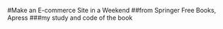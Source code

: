 #Make an E-commerce Site in a Weekend
##from Springer Free Books, Apress
###my study and code of the book
